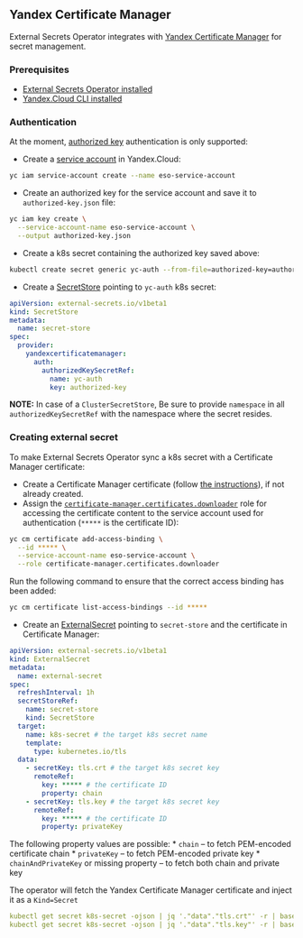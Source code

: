 ## Yandex Certificate Manager

External Secrets Operator integrates with [Yandex Certificate Manager](https://cloud.yandex.com/docs/certificate-manager/)
for secret management.

### Prerequisites
* [External Secrets Operator installed](../guides-getting-started/#installing-with-helm)
* [Yandex.Cloud CLI installed](https://cloud.yandex.com/docs/cli/quickstart)

### Authentication
At the moment, [authorized key](https://cloud.yandex.com/docs/iam/concepts/authorization/key) authentication is only supported:

* Create a [service account](https://cloud.yandex.com/docs/iam/concepts/users/service-accounts) in Yandex.Cloud:
```bash
yc iam service-account create --name eso-service-account
```
* Create an authorized key for the service account and save it to `authorized-key.json` file:
```bash
yc iam key create \
  --service-account-name eso-service-account \
  --output authorized-key.json
```
* Create a k8s secret containing the authorized key saved above:
```bash
kubectl create secret generic yc-auth --from-file=authorized-key=authorized-key.json
```
* Create a [SecretStore](../api-secretstore/) pointing to `yc-auth` k8s secret:
```yaml
apiVersion: external-secrets.io/v1beta1
kind: SecretStore
metadata:
  name: secret-store
spec:
  provider:
    yandexcertificatemanager:
      auth:
        authorizedKeySecretRef:
          name: yc-auth
          key: authorized-key
```

**NOTE:** In case of a `ClusterSecretStore`, Be sure to provide `namespace` in all `authorizedKeySecretRef` with the namespace where the secret resides.

### Creating external secret
To make External Secrets Operator sync a k8s secret with a Certificate Manager certificate:

* Create a Certificate Manager certificate (follow
  [the instructions](https://cloud.yandex.com/en-ru/docs/certificate-manager/operations/)), if not already created.
* Assign the [`certificate-manager.certificates.downloader`](https://cloud.yandex.com/en-ru/docs/certificate-manager/security/#roles-list) role
  for accessing the certificate content to the service account used for authentication (`*****` is the certificate ID):
```bash
yc cm certificate add-access-binding \
  --id ***** \
  --service-account-name eso-service-account \
  --role certificate-manager.certificates.downloader
```
Run the following command to ensure that the correct access binding has been added:
```bash
yc cm certificate list-access-bindings --id *****
```
* Create an [ExternalSecret](../api-externalsecret/) pointing to `secret-store` and the certificate in Certificate Manager:
```yaml
apiVersion: external-secrets.io/v1beta1
kind: ExternalSecret
metadata:
  name: external-secret
spec:
  refreshInterval: 1h
  secretStoreRef:
    name: secret-store
    kind: SecretStore
  target:
    name: k8s-secret # the target k8s secret name
    template:
      type: kubernetes.io/tls
  data:
    - secretKey: tls.crt # the target k8s secret key
      remoteRef:
        key: ***** # the certificate ID
        property: chain
    - secretKey: tls.key # the target k8s secret key
      remoteRef:
        key: ***** # the certificate ID
        property: privateKey
```
The following property values are possible:
    * `chain` – to fetch PEM-encoded certificate chain
    * `privateKey` – to fetch PEM-encoded private key
    * `chainAndPrivateKey` or missing property – to fetch both chain and private key

The operator will fetch the Yandex Certificate Manager certificate and inject it as a `Kind=Secret`
```yaml
kubectl get secret k8s-secret -ojson | jq '."data"."tls.crt"' -r | base64 --decode
kubectl get secret k8s-secret -ojson | jq '."data"."tls.key"' -r | base64 --decode
```
